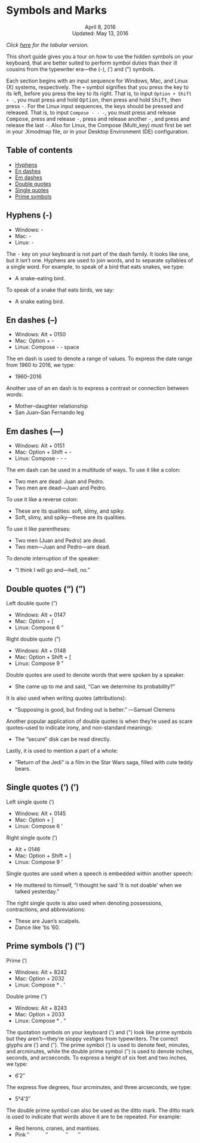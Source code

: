 Symbols and Marks
=================

<center>April 8, 2016</center>
<center>Updated: May 13, 2016</center>

*Click [here](symbols-marks-table.html) for the tabular version.*

This short guide gives you a tour on how to use the hidden symbols on
your keyboard, that are better suited to perform symbol duties than
their ill cousins from the typewriter era—the (-), (') and (")
symbols.

Each section begins with an input sequence for Windows, Mac, and Linux
(X) systems, respectively. The `+` symbol signifies that you press the
key to its left, before you press the key to its right. That is, to
input `Option + Shift + -`, you must press and hold <kbd>Option</kbd>,
then press and hold <kbd>Shift</kbd>, then press <kbd>-</kbd>. For the
Linux input sequences, the keys should be pressed and released. That
is, to input `Compose - - -`, you must press and release
<kbd>Compose</kbd>, press and release <kbd>-</kbd>, press and release
another <kbd>-</kbd>, and press and release the last
<kbd>-</kbd>. Also for Linux, the Compose (Multi_key) must first be
set in your .Xmodmap file, or in your Desktop Environment (DE)
configuration.


## Table of contents

* [Hyphens](#hyphens)
* [En dashes](#endashes)
* [Em dashes](#emdashes)
* [Double quotes](#doublequotes)
* [Single quotes](#singlequotes)
* [Prime symbols](#prime)


## Hyphens (-) <a name="hyphens"></a>

* Windows: -
* Mac: -
* Linux: -

The <kbd>-</kbd> key on your keyboard is not part of the dash
family. It looks like one, but it isn’t one. Hyphens are used to join
words, and to separate syllables of a single word. For example, to
speak of a bird that eats snakes, we type:

* A snake-eating bird.

To speak of a snake that eats birds, we say:

* A snake eating bird.


## En dashes (–) <a name="endashes"></a>

* Windows: Alt + 0150
* Mac: Option + -
* Linux: Compose - - space

The en dash is used to denote a range of values. To express the date
range from 1960 to 2016, we type:

* 1960–2016

Another use of an en dash is to express a contrast or connection
between words:

* Mother–daughter relationship
* San Juan–San Fernando leg


## Em dashes (—) <a name="emdashes"></a>

* Windows: Alt + 0151
* Mac: Option + Shift + -
* Linux: Compose - - -

The em dash can be used in a multitude of ways. To use it like a
colon:

* Two men are dead: Juan and Pedro.
* Two men are dead—Juan and Pedro.

To use it like a reverse colon:

* These are its qualities: soft, slimy, and spiky.
* Soft, slimy, and spiky—these are its qualities.

To use it like parentheses:

* Two men (Juan and Pedro) are dead.
* Two men—Juan and Pedro—are dead.

To denote interruption of the speaker:

* “I think I will go and—hell, no.”


## Double quotes (“) (”) <a name="doublequotes"></a>

Left double quote (“)
* Windows: Alt + 0147
* Mac: Option + [
* Linux: Compose 6 "

Right double quote (”)
* Windows: Alt + 0148
* Mac: Option + Shift + [
* Linux: Compose 9 "

Double quotes are used to denote words that were spoken by a speaker.

* She came up to me and said, “Can we determine its probability?”

It is also used when writing quotes (attributions):

* “Supposing is good, but finding out is better.” ―Samuel Clemens

Another popular application of double quotes is when they’re used as
scare quotes–used to indicate irony, and non-standard meanings:

* The “secure” disk can be read directly.

Lastly, it is used to mention a part of a whole:

* “Return of the Jedi” is a film in the Star Wars saga, filled with
  cute teddy bears.


## Single quotes (‘) (’) <a name="singlequotes"></a>

Left single quote (‘)
* Windows: Alt + 0145
* Mac: Option + ]
* Linux: Compose 6 '

Right single quote (’)
* Alt + 0146
* Mac: Option + Shift + ]
* Linux: Compose 9 '

Single quotes are used when a speech is embedded within another speech:

* He muttered to himself, “I thought he said ‘It is not doable’ when we talked yesterday.”

The right single quote is also used when denoting possessions,
contractions, and abbreviations:

* These are Juan’s scalpels.
* Dance like ’tis ’60.


## Prime symbols (′) (″) <a name="prime"></a>

Prime (′)
* Windows: Alt + 8242
* Mac: Option + 2032
* Linux: Compose * . '

Double prime (″)
* Windows: Alt + 8243
* Mac: Option + 2033
* Linux: Compose * . "

The quotation symbols on your keyboard (') and (") look like prime symbols but they aren’t—they’re sloppy vestiges from typewriters. The correct glyphs are (′) and (″). The prime symbol (′) is used to denote feet, minutes, and arcminutes, while the double prime symbol (″) is used to denote inches, seconds, and arcseconds. To express a height of six feet and two inches, we type:

* 6′2″

The express five degrees, four arcminutes, and three arcseconds, we
type:

* 5°4′3″

The double prime symbol can also be used as the ditto mark. The ditto
mark is used to indicate that words above it are to be repeated. For
example:

* Red herons, cranes, and mantises.
* Pink ″           ″            ″       ″

